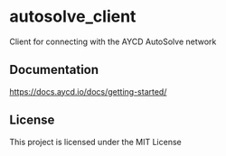 # autosolve_client

Client for connecting with the AYCD AutoSolve network

## Documentation

https://docs.aycd.io/docs/getting-started/

## License

This project is licensed under the MIT License
